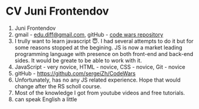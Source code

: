 # CV Juni Frontendov

1. Juni Frontendov
2. gmail - edu.diff@gmail.com, gitHub - [code wars repository](https://github.com/sergeiZh/CodeWars)
3. I trully want to learn javascript :innocent:. I had several attempts to do it but for some reasons stopped at the begining. JS is now a market leading
programming language with presence on both front-end and back-end sides. It would be greate to be able to work with it.
4. JavaScript - very novice, HTML - novice, CSS - novice, Git - novice
5. gitHub - https://github.com/sergeiZh/CodeWars
6. Unfortunately, has no any JS related experience. Hope that would change after the RS scholl course.
7. Most of the knowledge I got from youtube videos and free tutorials.  
8. can speak English a little
